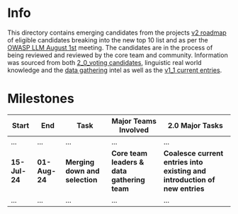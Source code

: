 # Info

This directory contains emerging candidates from the projects [v2 roadmap](https://github.com/OWASP/www-project-top-10-for-large-language-model-applications/wiki/V2-Core-List-Roadmap) of eligible candidates breaking into the new top 10 list and as per the [OWASP LLM August 1st](https://docs.google.com/presentation/d/1VHB4AR3H-ws3Sb_m0egdWkvMQtrWxqaZXXpvHRMQlRs/edit?pli=1#slide=id.p1) meeting. The candidates are in the process of being reviewed and reviewed by the core team and community. Information was sourced from both [2_0_voting candidates](../../2_0_voting), linguistic real world knowledge and the [data gathering](../../data_gathering) intel as well as the [v1_1 current entries](../../1_1_vulns).

# Milestones
|Start|End                          |Task  |Major Teams Involved                         |2.0 Major Tasks                                                                   |
|-----|-----------------------------|------|---------------------------------------------|----------------------------------------------------------------------------------|
...|...|...|...|...|
| **15-Jul-24** | **01-Aug-24** | **Merging down and selection** | **Core team leaders & data gathering team** | **Coalesce current entries into existing and introduction of new entries** |
...|...|...|...|...|
